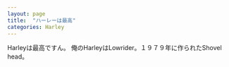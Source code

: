```yaml
---
layout: page
title:  "ハーレーは最高"
categories: Harley
---
```


Harleyは最高ですん。
俺のHarleyはLowrider。１９７９年に作られたShovel head。
